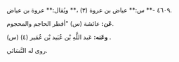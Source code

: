 ٤٦٠٩ -** س:** عياض بن عروة (٣) ،** ويُقال:** عروة بن عياض.

**عَن:** عائشة (س) "أفطر الحاجم والمحجوم.

**وعَنه:** عَبد اللَّهِ بْن عُبَيد بْن عُمَير (٤) (س) .

روى له النَّسَائي.